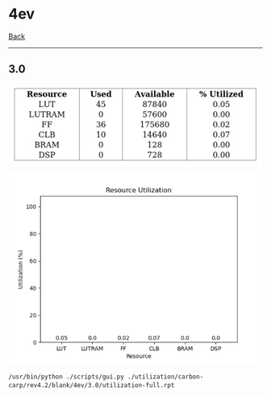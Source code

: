 # 4ev

[Back](<../rev4.2.md>)

---

## 3.0

<p align="center">
	<img src="../../../../../images/carbon-carp/rev4.2/blank/4ev/3.0/table.jpg" />
</p>

<p align="center">
	<img src="../../../../../images/carbon-carp/rev4.2/blank/4ev/3.0/graph.png" />
</p>

`/usr/bin/python ./scripts/gui.py ./utilization/carbon-carp/rev4.2/blank/4ev/3.0/utilization-full.rpt`

